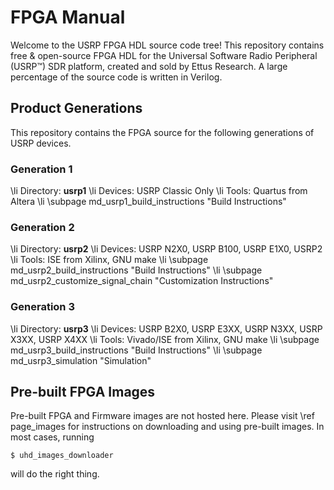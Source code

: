 FPGA Manual
===========

Welcome to the USRP FPGA HDL source code tree! This repository contains
free & open-source FPGA HDL for the Universal Software Radio Peripheral
(USRP&trade;) SDR platform, created and sold by Ettus Research. A large
percentage of the source code is written in Verilog.

## Product Generations

This repository contains the FPGA source for the following generations of
USRP devices.

### Generation 1

\li Directory: __usrp1__
\li Devices: USRP Classic Only
\li Tools: Quartus from Altera
\li \subpage md_usrp1_build_instructions "Build Instructions"


### Generation 2

\li Directory: __usrp2__
\li Devices: USRP N2X0, USRP B100, USRP E1X0, USRP2
\li Tools: ISE from Xilinx, GNU make
\li \subpage md_usrp2_build_instructions "Build Instructions"
\li \subpage md_usrp2_customize_signal_chain "Customization Instructions"

### Generation 3

\li Directory: __usrp3__
\li Devices: USRP B2X0, USRP E3XX, USRP N3XX, USRP X3XX, USRP X4XX
\li Tools: Vivado/ISE from Xilinx, GNU make
\li \subpage md_usrp3_build_instructions "Build Instructions"
\li \subpage md_usrp3_simulation "Simulation"

## Pre-built FPGA Images

Pre-built FPGA and Firmware images are not hosted here. Please visit \ref page_images
for instructions on downloading and using pre-built images. In most cases, running

    $ uhd_images_downloader

will do the right thing.

